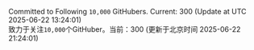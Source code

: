 Committed to Following `10,000` GitHubers. Current: <!-- FOLLOWING_COUNT -->300<!-- FOLLOWING_COUNT --> (Update at UTC <!-- LAST_UPDATED -->2025-06-22 13:24:01<!-- LAST_UPDATED -->)<br>
致力于关注`10,000`个GitHuber。当前：<!-- FOLLOWING_COUNT -->300<!-- FOLLOWING_COUNT --> (更新于北京时间 <!-- LAST_UPDATED_CST -->2025-06-22 21:24:01<!-- LAST_UPDATED_CST -->)
